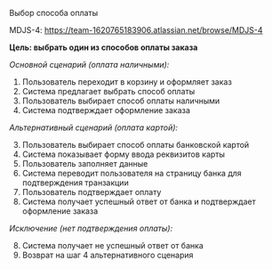Выбор способа оплаты

MDJS-4: https://team-1620765183906.atlassian.net/browse/MDJS-4

**Цель: выбрать один из способов оплаты заказа**

*Основной сценарий (оплата наличными):*
1. Пользователь переходит в корзину и оформляет заказ
2. Система предлагает выбрать способ оплаты
3. Пользователь выбирает способ оплаты наличными
4. Система подтверждает оформление заказа

*Альтернативный сценарий (оплата картой):*

3. Пользователь выбирает способ оплаты банковской картой
4. Система показывает форму ввода реквизитов карты
5. Пользователь заполняет данные
6. Система переводит пользователя на страницу банка для подтверждения транзакции
7. Пользователь подтверждает оплату
8. Система получает успешный ответ от банка и подтверждает оформление заказа

*Исключение (нет подтверждения оплаты):*

8. Система получает не успешный ответ от банка
9. Возврат на шаг 4 альтернативного сценария
